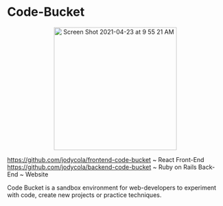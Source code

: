 # Code-Bucket

<center> <img width="286" alt="Screen Shot 2021-04-23 at 9 55 21 AM" src="https://user-images.githubusercontent.com/73686621/115886524-0339e780-a41f-11eb-99b8-7a8b561e97d6.png"> </center>

https://github.com/jodycola/frontend-code-bucket ~ React Front-End
https://github.com/jodycola/backend-code-bucket ~ Ruby on Rails Back-End
~ Website

Code Bucket is a sandbox environment for web-developers to experiment with code, create new projects or practice techniques.
